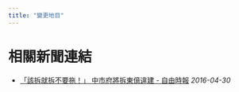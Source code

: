 ```yaml
---
title: "變更地目"
---
```



# 相關新聞連結
- [「該拆就拆不要拖！」 中市府將拆東億違建 - 自由時報](http://news.ltn.com.tw/news/life/breakingnews/1788008)
  *2016-04-30*

